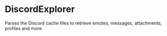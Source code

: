 # DiscordExplorer
Parses the Discord cache files to retrieve emotes, messages, attachments, profiles and more
